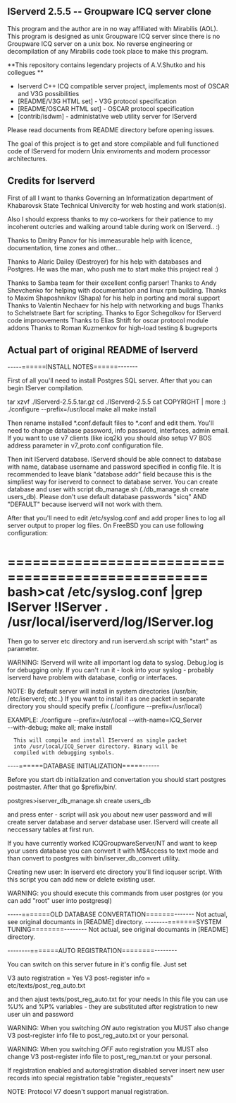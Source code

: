IServerd 2.5.5 -- Groupware ICQ server clone
---------------------------------------------

This program and the author are in no way affiliated with Mirabilis (AOL).
This program is designed as unix Groupware ICQ server since there is no
Groupware ICQ server on a unix box. No reverse engineering or decompilation
of any Mirabilis code took place to make this program.

**This repository contains legendary projects of A.V.Shutko and his collegues **
* Iserverd C++ ICQ compatible server project, implements most of OSCAR and V3G possibilities
* [README/V3G HTML set] - V3G protocol specification
* [README/OSCAR HTML set] - OSCAR protocol specification
* [contrib/isdwm] - administative web utility server for IServerd

Please read documents from README directory before opening issues.

The goal of this project is to get and store compilable and full functioned code of
IServerd for modern Unix enviroments and modern processor architectures.

## Credits for Iserverd

First of all I want to thanks Governing an Informatization department of
Khabarovsk State Technical Univercity for web hosting and work station(s).

Also I should express thanks to my co-workers for their patience to my
incoherent outcries and walking around table during work on IServerd.. :)

Thanks to Dmitry Panov for his immeasurable help with licence, documentation,
time zones and other...

Thanks to Alaric Dailey (Destroyer) for his help with databases and Postgres.
He was the man, who push me to start make this project real :)

Thanks to Samba team for their excellent config parser!
Thanks to Andy Shevchenko for helping with documentation and linux rpm building.
Thanks to Maxim Shaposhnikov (Shapa) for his help in porting and moral support
Thanks to Valentin Nechaev for his help with networking and bugs
Thanks to Schelstraete Bart for scripting.
Thanks to Egor Schegolkov for IServerd code improovements
Thanks to Elias Shtift for oscar protocol module addons
Thanks to Roman Kuzmenkov for high-load testing & bugreports

## Actual part of original README of Iserverd

-----======INSTALL NOTES======-------

First of all you'll need to install Postgres SQL server. After that you can
begin IServer compilation.

tar xzvf ./IServerd-2.5.5.tar.gz
cd ./IServerd-2.5.5
cat COPYRIGHT | more :)
./configure --prefix=/usr/local
make all
make install


Then rename installed *.conf.default files to *.conf and edit them.
You'll need to change database password, info password, interfaces,
admin email. If you want to use v7 clients (like icq2k) you should
also setup V7 BOS address parameter in v7_proto.conf configuration file.

Then init IServerd database. IServerd should be able connect to
database with name, database username and password specified in config file.
It is recommended to leave blank "database addr" field because this is
the simpliest way for iserverd to connect to database server. You can create
database and user with script db_manage.sh (./db_manage.sh create users_db).
Please don't use default database passwords "sicq" AND "DEFAULT" because
iserverd will not work with them.

After that you'll need to edit /etc/syslog.conf and add proper lines to
log all server output to proper log files. On FreeBSD you can use following
configuration:

==================================================
bash>cat /etc/syslog.conf |grep IServer
!IServer
*.*	/usr/local/iserverd/log/IServer.log
==================================================

Then go to server etc directory and run iserverd.sh script with "start"
as parameter.

WARNING: IServerd will write all important log data to syslog.
Debug.log is for debugging only. If you can't run it - look into your
syslog - probably iserverd have problem with database, config or interfaces.

NOTE: By default server will install in system directories (/usr/bin;
/etc/iserverd; etc..) If you want to install it as one packet in separate
directory you should specify prefix (./configure --prefix=/usr/local)

EXAMPLE: ./configure --prefix=/usr/local --with-name=ICQ_Server \
	  --with-debug; make all; make install

	  This will compile and install IServerd as single packet
	  into /usr/local/ICQ_Server directory. Binary will be
	  compiled with debugging symbols.


----======DATABASE INITIALIZATION=====------

Before you start db initialization and convertation you should start postgres
postmaster. After that go $prefix/bin/.

postgres>iserver_db_manage.sh create users_db

and press enter - script will ask you about new user password and will create server
database and server database user. IServerd will create all neccessary tables at first
run.

If you have currently worked ICQGroupwareServer/NT and want to keep your users
database you can convert it with M$Access to text mode and than convert to
postgres with bin/iserver_db_convert utility.

Creating new user:
In iserverd etc directory you'll find icquser script. With this script you can
add new or delete existing user.

WARNING: you should execute this commands from user postgres (or you can add
"root" user into postgresql)

-----=======OLD DATABASE CONVERTATION=======-------
Not actual, see original documants in [README] directory.
--------=======SYSTEM TUNING========--------
Not actual, see original documants in [README] directory.

--------=======AUTO REGISTRATION========--------

You can switch on this server future in it's config file. Just set

  V3 auto registration    = Yes
  V3 post-register info   = etc/texts/post_reg_auto.txt

and then ajust texts/post_reg_auto.txt for your needs
In this file you can use %U% and %P% variables - they are
substituted after registration to new user uin and password

WARNING: When you switching _ON_ auto registration you MUST also change
V3 post-register info file to post_reg_auto.txt or your personal.

WARNING: When you switching _OFF_ auto registration you MUST also change
V3 post-register info file to post_reg_man.txt or your personal.

If registration enabled and autoregistration disabled server insert
new user records into special registration table "register_requests"

NOTE: Protocol V7 doesn't support manual registration.
